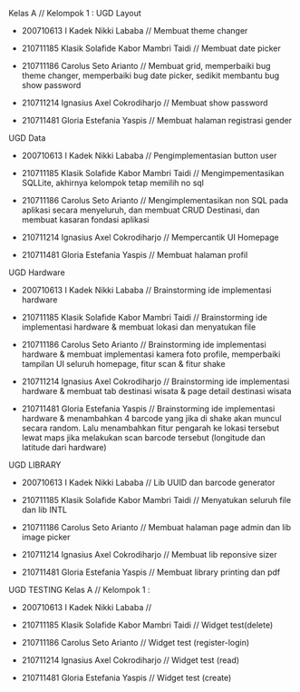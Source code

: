 Kelas A // Kelompok 1 :
UGD Layout
- 200710613 I Kadek Nikki Lababa // Membuat theme changer

- 210711185 Klasik Solafide Kabor Mambri Taidi //  Membuat date picker

- 210711186 Carolus Seto Arianto // Membuat grid, memperbaiki bug theme changer, memperbaiki bug date picker, sedikit membantu bug show password

- 210711214 Ignasius Axel Cokrodiharjo // Membuat show password

- 210711481 Gloria Estefania Yaspis // Membuat halaman registrasi gender

UGD Data
- 200710613 I Kadek Nikki Lababa // Pengimplementasian button user

- 210711185 Klasik Solafide Kabor Mambri Taidi //  Mengimpementasikan SQLLite, akhirnya kelompok tetap memilih no sql

- 210711186 Carolus Seto Arianto // Mengimplementasikan non SQL pada aplikasi secara menyeluruh, dan membuat CRUD Destinasi, dan membuat kasaran fondasi aplikasi

- 210711214 Ignasius Axel Cokrodiharjo // Mempercantik UI Homepage

- 210711481 Gloria Estefania Yaspis // Membuat halaman profil

UGD Hardware
- 200710613 I Kadek Nikki Lababa // Brainstorming ide implementasi hardware

- 210711185 Klasik Solafide Kabor Mambri Taidi //  Brainstorming ide implementasi hardware & membuat lokasi dan menyatukan file

- 210711186 Carolus Seto Arianto // Brainstorming ide implementasi hardware & membuat implementasi kamera foto profile, memperbaiki tampilan UI seluruh homepage, fitur scan & fitur shake

- 210711214 Ignasius Axel Cokrodiharjo // Brainstorming ide implementasi hardware & membuat tab destinasi wisata & page detail destinasi wisata

- 210711481 Gloria Estefania Yaspis // Brainstorming ide implementasi hardware & menambahkan 4 barcode yang jika di shake akan muncul secara random. Lalu menambahkan fitur pengarah ke lokasi tersebut lewat maps jika melakukan scan barcode tersebut (longitude dan latitude dari hardware)

UGD LIBRARY
- 200710613 I Kadek Nikki Lababa // Lib UUID dan barcode generator

- 210711185 Klasik Solafide Kabor Mambri Taidi //  Menyatukan seluruh file dan lib INTL

- 210711186 Carolus Seto Arianto // Membuat halaman page admin dan lib image picker

- 210711214 Ignasius Axel Cokrodiharjo // Membuat lib reponsive sizer

- 210711481 Gloria Estefania Yaspis // Membuat library printing dan pdf

UGD TESTING
Kelas A // Kelompok 1 :

- 200710613 I Kadek Nikki Lababa // 

- 210711185 Klasik Solafide Kabor Mambri Taidi // Widget test(delete)

- 210711186 Carolus Seto Arianto // Widget test (register-login)

- 210711214 Ignasius Axel Cokrodiharjo // Widget test (read)

- 210711481 Gloria Estefania Yaspis // Widget test (create)
